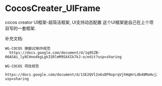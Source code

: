 # CocosCreater_UIFrame

cocos creator  UI框架-超简洁框架, UI支持动态配置
这个UI框架是自己在上个项目写的一套框架.

补充文档:

    WG-COCOS 弹窗UI制作规范
      https://docs.google.com/document/d/1q95ZB-06ASAi_ly8CHnodkgLgkISRlmM9SkXIk7kJ-o/edit?usp=sharing

    WG-COCOS 项目规范
      https://docs.google.com/document/d/1SE2QVl2o6sDP9oprqVjhHqHrLdb48MoHvjZtF2Uyg0I/edit?usp=sharing
